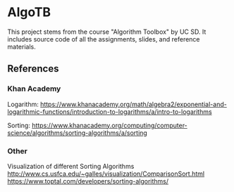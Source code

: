 # AlgoTB
This project stems from the course "Algorithm Toolbox" by UC SD.
It includes source code of all the assignments, slides, and reference materials.

## References

### Khan Academy

Logarithm:
https://www.khanacademy.org/math/algebra2/exponential-and-logarithmic-functions/introduction-to-logarithms/a/intro-to-logarithms

Sorting:
https://www.khanacademy.org/computing/computer-science/algorithms/sorting-algorithms/a/sorting


### Other

Visualization of different Sorting Algorithms
http://www.cs.usfca.edu/~galles/visualization/ComparisonSort.html
https://www.toptal.com/developers/sorting-algorithms/

